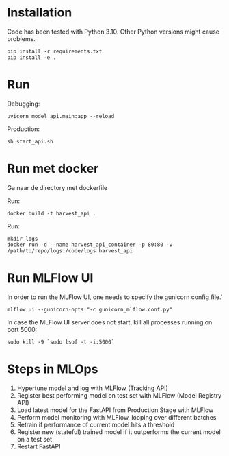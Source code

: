 # Installation

Code has been tested with Python 3.10. Other Python versions might cause problems.

```commandline
pip install -r requirements.txt
pip install -e .
```

# Run

Debugging:
```commandline
uvicorn model_api.main:app --reload
```

Production:
```commandline
sh start_api.sh
```


# Run met docker
Ga naar de directory met dockerfile

Run:
```commandline
docker build -t harvest_api .
```

Run:
```commandline
mkdir logs
docker run -d --name harvest_api_container -p 80:80 -v /path/to/repo/logs:/code/logs harvest_api
```

# Run MLFlow UI
In order to run the MLFlow UI, one needs to specify the gunicorn config file.'
```commandline
mlflow ui --gunicorn-opts "-c gunicorn_mlflow.conf.py"  
```
In case the MLFlow UI server does not start, kill all processes running on port 5000:
```commandline
sudo kill -9 `sudo lsof -t -i:5000`
```

# Steps in MLOps
1. Hypertune model and log with MLFlow (Tracking API)
2. Register best performing model on test set with MLFlow (Model Registry API)
3. Load latest model for the FastAPI from Production Stage with MLFlow
4. Perform model monitoring with MLFlow, looping over different batches
5. Retrain if performance of current model hits a threshold
6. Register new (stateful) trained model if it outperforms the current model on a test set
7. Restart FastAPI

